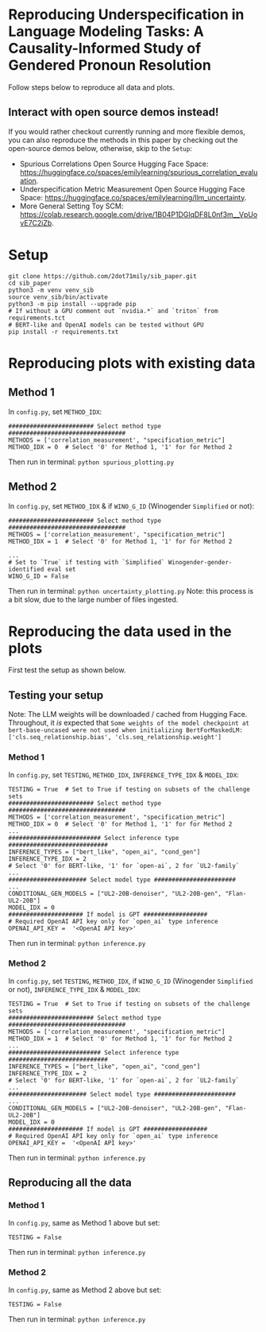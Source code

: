 # Reproducing Underspecification in Language Modeling Tasks: A Causality-Informed Study of Gendered Pronoun Resolution

Follow steps below to reproduce all data and plots.

## Interact with open source demos instead!

If you would rather checkout currently running and more flexible demos, you can also reproduce the methods in this paper by checking out the open-source demos below, otherwise, skip to the `Setup`:
- Spurious Correlations Open Source Hugging Face Space: https://huggingface.co/spaces/emilylearning/spurious_correlation_evaluation.
- Underspecification Metric Measurement Open Source Hugging Face Space: https://huggingface.co/spaces/emilylearning/llm_uncertainty.
- More General Setting Toy SCM: https://colab.research.google.com/drive/1B04P1DGlqDF8L0nf3m__VpUovE7C2iZb.



# Setup
```
git clone https://github.com/2dot71mily/sib_paper.git
cd sib_paper
python3 -m venv venv_sib
source venv_sib/bin/activate
python3 -m pip install --upgrade pip
# If without a GPU comment out `nvidia.*` and `triton` from requirements.tct
# BERT-like and OpenAI models can be tested without GPU
pip install -r requirements.txt
```


# Reproducing plots with existing data
## Method 1
In `config.py`, set `METHOD_IDX`:
```
######################## Select method type #################################
METHODS = ['correlation_measurement', "specification_metric"] 
METHOD_IDX = 0  # Select '0' for Method 1, '1' for for Method 2
```
Then run in terminal:
`python spurious_plotting.py`


## Method 2
In `config.py`, set `METHOD_IDX` & if `WINO_G_ID` (Winogender `Simplified` or not):
```
######################## Select method type #################################
METHODS = ['correlation_measurement', "specification_metric"] 
METHOD_IDX = 1  # Select '0' for Method 1, '1' for for Method 2

...
# Set to `True` if testing with `Simplified` Winogender-gender-identified eval set
WINO_G_ID = False  
```

Then run in terminal:
`python uncertainty_plotting.py`
Note: this process is a bit slow, due to the large number of files ingested.


# Reproducing the data used in the plots
First test the setup as shown below.


## Testing your setup

Note: The LLM weights will be downloaded / cached from Hugging Face. Throughout, it *is* expected that `Some weights of the model checkpoint at bert-base-uncased were not used when initializing BertForMaskedLM: ['cls.seq_relationship.bias', 'cls.seq_relationship.weight']`


### Method 1
In `config.py`, set `TESTING`,  `METHOD_IDX`, `INFERENCE_TYPE_IDX` & `MODEL_IDX`:
```
TESTING = True  # Set to True if testing on subsets of the challenge sets
######################## Select method type #################################
METHODS = ['correlation_measurement', "specification_metric"]  
METHOD_IDX = 0  # Select '0' for Method 1, '1' for for Method 2
...
########################## Select inference type ############################
INFERENCE_TYPES = ["bert_like", "open_ai", "cond_gen"]
INFERENCE_TYPE_IDX = 2
# Select '0' for BERT-like, '1' for `open-ai`, 2 for `UL2-family`
...
###################### Select model type #######################
...
CONDITIONAL_GEN_MODELS = ["UL2-20B-denoiser", "UL2-20B-gen", "Flan-UL2-20B"]
MODEL_IDX = 0
##################### If model is GPT ##################
# Required OpenAI API key only for `open_ai` type inference
OPENAI_API_KEY =  '<OpenAI API key>'
```
Then run in terminal:
`python inference.py`


###  Method 2
In `config.py`, set `TESTING`, `METHOD_IDX`, if `WINO_G_ID` (Winogender `Simplified` or not), `INFERENCE_TYPE_IDX` & `MODEL_IDX`:
```
TESTING = True  # Set to True if testing on subsets of the challenge sets
######################## Select method type #################################
METHODS = ['correlation_measurement', "specification_metric"]  
METHOD_IDX = 1  # Select '0' for Method 1, '1' for for Method 2
...
########################## Select inference type ############################
INFERENCE_TYPES = ["bert_like", "open_ai", "cond_gen"]
INFERENCE_TYPE_IDX = 2
# Select '0' for BERT-like, '1' for `open-ai`, 2 for `UL2-family`
...
###################### Select model type #######################
...
CONDITIONAL_GEN_MODELS = ["UL2-20B-denoiser", "UL2-20B-gen", "Flan-UL2-20B"]
MODEL_IDX = 0
##################### If model is GPT ##################
# Required OpenAI API key only for `open_ai` type inference
OPENAI_API_KEY =  '<OpenAI API key>'
```
Then run in terminal:
`python inference.py`


## Reproducing all the data
### Method 1 
In `config.py`, same as Method 1 above but set:
```
TESTING = False 
```

Then run in terminal:
`python inference.py`


### Method 2
In `config.py`, same as Method 2 above but set:
```
TESTING = False 
```

Then run in terminal:
`python inference.py`

